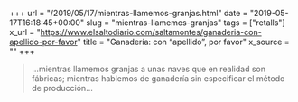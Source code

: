 +++
url = "/2019/05/17/mientras-llamemos-granjas.html"
date = "2019-05-17T16:18:45+00:00"
slug = "mientras-llamemos-granjas"
tags = ["retalls"]
x_url = "https://www.elsaltodiario.com/saltamontes/ganaderia-con-apellido-por-favor"
title = "Ganadería: con “apellido”, por favor"
x_source = ""
+++

> …mientras llamemos granjas a unas naves que en realidad son fábricas; mientras hablemos de ganadería sin especificar el método de producción…
